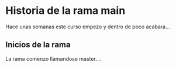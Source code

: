 # Historia de la rama main
Hace unas semanas este curso empezo y dentro de poco acabara... 

## Inicios de la rama

La rama comenzo llamandose master....
